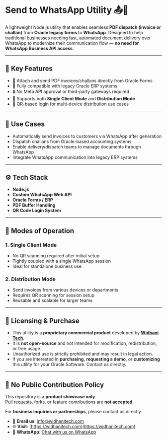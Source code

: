 # Send to WhatsApp Utility 📤💬

A lightweight Node.js utility that enables seamless **PDF dispatch (invoice or challan)** from **Oracle legacy forms** to **WhatsApp**. Designed to help traditional businesses needing fast, automated document delivery over WhatsApp to modernize their communication flow — **no need for WhatsApp Business API access**.

---

## 🔑 Key Features

- 📎 Attach and send PDF invoices/challans directly from Oracle Forms  
- 🧾 Fully compatible with legacy Oracle ERP systems  
- 🔒 No Meta API approval or third-party gateways required  
- 🔁 Supports both **Single Client Mode** and **Distribution Mode**  
- 📱 QR-based login for multi-device distribution use cases  

---

## 🧩 Use Cases

- Automatically send invoices to customers via WhatsApp after generation  
- Dispatch challans from Oracle-based accounting systems  
- Enable delivery/dispatch teams to manage documents through WhatsApp  
- Integrate WhatsApp communication into legacy ERP systems  

---

## ⚙️ Tech Stack

- **Node.js**
- **Custom WhatsApp Web API**
- **Oracle Forms / ERP**
- **PDF Buffer Handling**
- **QR Code Login System**

---

## 🚀 Modes of Operation

### 1. Single Client Mode

- No QR scanning required after initial setup  
- Tightly coupled with a single WhatsApp session  
- Ideal for standalone business use  

### 2. Distribution Mode

- Send invoices from various devices or departments  
- Requires QR scanning for session setup  
- Reusable and scalable for larger teams  

---

## 💼 Licensing & Purchase

- This utility is a **proprietary commercial product** developed by [**Widhani Tech**](https://widhanitech.com).  
- It is **not open-source** and not intended for modification, redistribution, or free usage.
- Unauthorized use is strictly prohibited and may result in legal action.
- If you are interested in **purchasing**, **requesting a demo**, or **customizing** this utility for your Oracle Software. Contact us directly.

---

## 🚫 No Public Contribution Policy

This repository is a **product showcase only**.  
Pull requests, forks, or feature contributions are **not accepted**.

For **business inquiries or partnerships**, please contact us directly.

- 📩 **Email us**: [info@widhanitech.com](mailto:info@widhanitech.com)  
- 🌐 **Visit**: [https://widhanitech.com](https://widhanitech.com)  
- 📱 **WhatsApp**: [Chat with us on WhatsApp](https://wa.me/923013364668?text=Hello%2C%20I%E2%80%99m%20interested%20in%20your%20Send%20to%20WhatsApp%20Utility.%20Could%20you%20share%20more%20details%3F)

